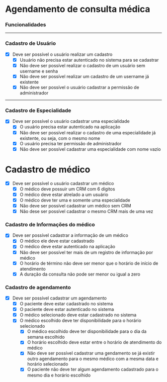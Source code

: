 # Agendamento de consulta médica

### **Funcionalidades**

---

### **Cadastro de Usuário**

- [x] Deve ser possível o usuário realizar um cadastro
  - [x] Usuário não precisa estar autenticado no sistema para se cadastrar
  - [x] Não deve ser possível realizar o cadastro de um usuário sem username e senha
  - [x] Não deve ser possível realizar um cadastro de um username já existente
  - [x] Não deve ser possível o usuário cadastrar a permissão de administrador

___

### **Cadastro de Especialidade**
- [x] Deve ser possível o usuário cadastrar uma especialidade
  - [x] O usuário precisa estar autenticado na aplicação
  - [x] Não deve ser possível realizar o cadastro de uma especialidade já existente, ou seja, com o mesmo nome
  - [x] O usuário precisa ter permissão de administrador
  - [x] Não deve ser possível cadastrar uma especialidade com nome vazio

# **Cadastro de médico**
- [x] Deve ser possível o usuário cadastrar um médico
  - [x] O médico deve possuir um CRM com 6 dígitos
  - [x] O médico deve estar atrelado a um usuário
  - [x] O médico deve ter uma e somente uma especialidade
  - [x] Não deve ser possível cadastrar um médico sem CRM
  - [x] Não dese ser possível cadastrar o mesmo CRM mais de uma vez

### **Cadastro de Informações do médico**

- [x] Deve ser possível cadastrar a informação de um médico
  - [x] O médico ele deve estar cadastrado
  - [x] O médico deve estar autenticado na aplicação 
  - [x] Não deve ser possível ter mais de um registro de informação por médico
  - [x] O horário de término não deve ser menor que o horário de início de atendimento
  - [x] A duração da consulta não pode ser menor ou igual a zero

### **Cadastro de agendamento**
- [x] Deve ser possível cadastrar um agendamento
  - [x] O paciente deve estar cadastrado no sistema
  - [x] O paciente deve estar autenticado no sistema
  - [x] O médico selecionado deve estar cadastrado no sistema
  - [x] O médico escolhido deve ter disponibilidade para o horário selecionado
    - [x] O médico escolhido deve ter disponibilidade para o dia da semana escolhido
    - [x] O horário escolhido deve estar entre o horário de atendimento do médico 
    - [x] Não deve ser possível cadastrar uma gendamento se já existir outro agendamento para o mesmo médico com a mesma data e horário selecionado
    - [x] O paciente não deve ter algum agendamento cadastrado para o mesmo dia e horário escolhido
